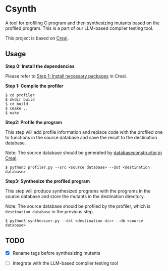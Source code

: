 # Csynth
A tool for profiling C program and then synthesizing mutants based on the profiled program.
This is a part of our LLM-based compiler testing tool.

This project is based on [Creal](https://github.com/UniCodeSphere/Creal). 

## Usage

**Step 0: Install the dependencies**

Please refer to [Step 1: Install necessary packages](https://github.com/UniCodeSphere/Creal/blob/main/README.md) in Creal.

**Step 1: Compile the profiler**

```shell
$ cd profiler
$ mkdir build
$ cd build
$ cmake ..
$ make
```

**Step2: Profile the program**

This step will add profile information and replace code with the profiled one to functions in the source database and save the result to the destination database.

Note: The source database should be generated by [databaseconstructor in Creal](https://github.com/UniCodeSphere/Creal/tree/main/databaseconstructor). 

```shell
$ python3 profiler.py --src <source database> --dst <destination database>
```

**Step3: Synthesize the profiled program**

This step will produce synthesized programs with the programs in the source database and 
store the mutants in the destination directory.

Note: The source database should be profiled by the profiler, which is `destination database` in the previous step. 

```shell
$ python3 synthesizer.py --dst <destination dir> --db <source database>
```

## TODO

- [x] Rename tags before synthesizing mutants

- [ ] Integrate with the LLM-based compiler testing tool
